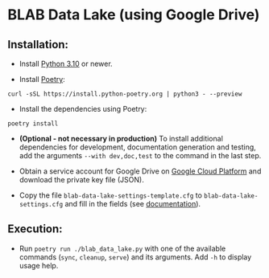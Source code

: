 # BLAB Data Lake (using Google Drive)


## Installation:

- Install
  [Python 3.10](https://www.python.org/downloads/release/python-3100/)
  or newer.

- Install [Poetry](https://python-poetry.org/):
```shell
curl -sSL https://install.python-poetry.org | python3 - --preview
```

- Install the dependencies using Poetry:
```shell
poetry install
```

- **(Optional - not necessary in production)**
  To install additional dependencies for development,
  documentation generation and testing, add the arguments
  `--with dev,doc,test` to the command in the last step.


- Obtain a service account for Google Drive on
  [Google Cloud Platform](https://console.cloud.google.com/)
  and download the private key file (JSON).

- Copy the file
  `blab-data-lake-settings-template.cfg` to
  `blab-data-lake-settings.cfg` and fill in
  the fields (see [documentation](README_CONFIG.md)).

## Execution:

- Run `poetry run ./blab_data_lake.py` with one of the available commands
  (`sync`, `cleanup`, `serve`) and its arguments.
  Add `-h` to display usage help.
